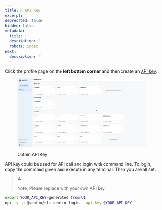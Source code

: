 ```yaml
---
title: 🔑 API Key
excerpt: ''
deprecated: false
hidden: false
metadata:
  title: ''
  description: ''
  robots: index
next:
  description: ''
---
```

Click the profile page on the **left bottom corner** and then create an [API key](https://app.sentio.xyz/profile/apikeys).

<figure>
  <img src="https://raw.githubusercontent.com/sentioxyz/docs/v1.0/assets/apikey.gif" alt="" />
  <figcaption>
    <p>Obtain API Key</p>
  </figcaption>
</figure>

API key could be used for API call and login with command line. To login, copy the command given and execute in any terminal. Then you are all set.

> ⚠️
>
> Note, Please replace with your own API key.

```bash
export YOUR_API_KEY=generated from UI
npx -y -p @sentio/cli sentio login --api-key $YOUR_API_KEY
```